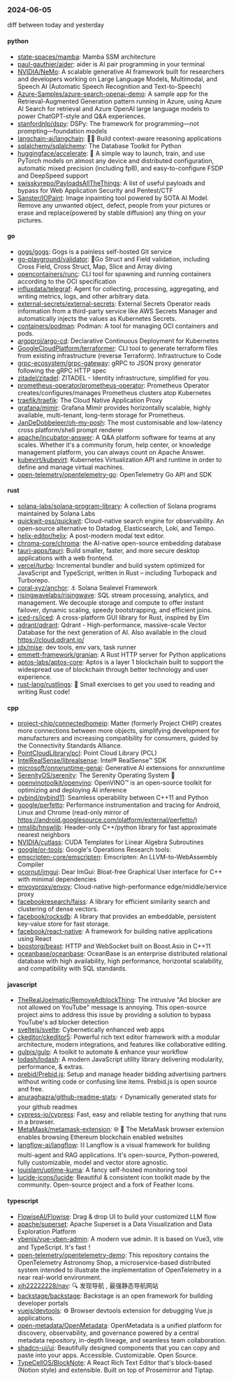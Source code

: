### 2024-06-05
diff between today and yesterday

#### python
* [state-spaces/mamba](https://github.com/state-spaces/mamba): Mamba SSM architecture
* [paul-gauthier/aider](https://github.com/paul-gauthier/aider): aider is AI pair programming in your terminal
* [NVIDIA/NeMo](https://github.com/NVIDIA/NeMo): A scalable generative AI framework built for researchers and developers working on Large Language Models, Multimodal, and Speech AI (Automatic Speech Recognition and Text-to-Speech)
* [Azure-Samples/azure-search-openai-demo](https://github.com/Azure-Samples/azure-search-openai-demo): A sample app for the Retrieval-Augmented Generation pattern running in Azure, using Azure AI Search for retrieval and Azure OpenAI large language models to power ChatGPT-style and Q&A experiences.
* [stanfordnlp/dspy](https://github.com/stanfordnlp/dspy): DSPy: The framework for programming—not prompting—foundation models
* [langchain-ai/langchain](https://github.com/langchain-ai/langchain): 🦜🔗 Build context-aware reasoning applications
* [sqlalchemy/sqlalchemy](https://github.com/sqlalchemy/sqlalchemy): The Database Toolkit for Python
* [huggingface/accelerate](https://github.com/huggingface/accelerate): 🚀 A simple way to launch, train, and use PyTorch models on almost any device and distributed configuration, automatic mixed precision (including fp8), and easy-to-configure FSDP and DeepSpeed support
* [swisskyrepo/PayloadsAllTheThings](https://github.com/swisskyrepo/PayloadsAllTheThings): A list of useful payloads and bypass for Web Application Security and Pentest/CTF
* [Sanster/IOPaint](https://github.com/Sanster/IOPaint): Image inpainting tool powered by SOTA AI Model. Remove any unwanted object, defect, people from your pictures or erase and replace(powered by stable diffusion) any thing on your pictures.

#### go
* [gogs/gogs](https://github.com/gogs/gogs): Gogs is a painless self-hosted Git service
* [go-playground/validator](https://github.com/go-playground/validator): 💯Go Struct and Field validation, including Cross Field, Cross Struct, Map, Slice and Array diving
* [opencontainers/runc](https://github.com/opencontainers/runc): CLI tool for spawning and running containers according to the OCI specification
* [influxdata/telegraf](https://github.com/influxdata/telegraf): Agent for collecting, processing, aggregating, and writing metrics, logs, and other arbitrary data.
* [external-secrets/external-secrets](https://github.com/external-secrets/external-secrets): External Secrets Operator reads information from a third-party service like AWS Secrets Manager and automatically injects the values as Kubernetes Secrets.
* [containers/podman](https://github.com/containers/podman): Podman: A tool for managing OCI containers and pods.
* [argoproj/argo-cd](https://github.com/argoproj/argo-cd): Declarative Continuous Deployment for Kubernetes
* [GoogleCloudPlatform/terraformer](https://github.com/GoogleCloudPlatform/terraformer): CLI tool to generate terraform files from existing infrastructure (reverse Terraform). Infrastructure to Code
* [grpc-ecosystem/grpc-gateway](https://github.com/grpc-ecosystem/grpc-gateway): gRPC to JSON proxy generator following the gRPC HTTP spec
* [zitadel/zitadel](https://github.com/zitadel/zitadel): ZITADEL - Identity infrastructure, simplified for you.
* [prometheus-operator/prometheus-operator](https://github.com/prometheus-operator/prometheus-operator): Prometheus Operator creates/configures/manages Prometheus clusters atop Kubernetes
* [traefik/traefik](https://github.com/traefik/traefik): The Cloud Native Application Proxy
* [grafana/mimir](https://github.com/grafana/mimir): Grafana Mimir provides horizontally scalable, highly available, multi-tenant, long-term storage for Prometheus.
* [JanDeDobbeleer/oh-my-posh](https://github.com/JanDeDobbeleer/oh-my-posh): The most customisable and low-latency cross platform/shell prompt renderer
* [apache/incubator-answer](https://github.com/apache/incubator-answer): A Q&A platform software for teams at any scales. Whether it's a community forum, help center, or knowledge management platform, you can always count on Apache Answer.
* [kubevirt/kubevirt](https://github.com/kubevirt/kubevirt): Kubernetes Virtualization API and runtime in order to define and manage virtual machines.
* [open-telemetry/opentelemetry-go](https://github.com/open-telemetry/opentelemetry-go): OpenTelemetry Go API and SDK

#### rust
* [solana-labs/solana-program-library](https://github.com/solana-labs/solana-program-library): A collection of Solana programs maintained by Solana Labs
* [quickwit-oss/quickwit](https://github.com/quickwit-oss/quickwit): Cloud-native search engine for observability. An open-source alternative to Datadog, Elasticsearch, Loki, and Tempo.
* [helix-editor/helix](https://github.com/helix-editor/helix): A post-modern modal text editor.
* [chroma-core/chroma](https://github.com/chroma-core/chroma): the AI-native open-source embedding database
* [tauri-apps/tauri](https://github.com/tauri-apps/tauri): Build smaller, faster, and more secure desktop applications with a web frontend.
* [vercel/turbo](https://github.com/vercel/turbo): Incremental bundler and build system optimized for JavaScript and TypeScript, written in Rust – including Turbopack and Turborepo.
* [coral-xyz/anchor](https://github.com/coral-xyz/anchor): ⚓ Solana Sealevel Framework
* [risingwavelabs/risingwave](https://github.com/risingwavelabs/risingwave): SQL stream processing, analytics, and management. We decouple storage and compute to offer instant failover, dynamic scaling, speedy bootstrapping, and efficient joins.
* [iced-rs/iced](https://github.com/iced-rs/iced): A cross-platform GUI library for Rust, inspired by Elm
* [qdrant/qdrant](https://github.com/qdrant/qdrant): Qdrant - High-performance, massive-scale Vector Database for the next generation of AI. Also available in the cloud https://cloud.qdrant.io/
* [jdx/mise](https://github.com/jdx/mise): dev tools, env vars, task runner
* [emmett-framework/granian](https://github.com/emmett-framework/granian): A Rust HTTP server for Python applications
* [aptos-labs/aptos-core](https://github.com/aptos-labs/aptos-core): Aptos is a layer 1 blockchain built to support the widespread use of blockchain through better technology and user experience.
* [rust-lang/rustlings](https://github.com/rust-lang/rustlings): 🦀 Small exercises to get you used to reading and writing Rust code!

#### cpp
* [project-chip/connectedhomeip](https://github.com/project-chip/connectedhomeip): Matter (formerly Project CHIP) creates more connections between more objects, simplifying development for manufacturers and increasing compatibility for consumers, guided by the Connectivity Standards Alliance.
* [PointCloudLibrary/pcl](https://github.com/PointCloudLibrary/pcl): Point Cloud Library (PCL)
* [IntelRealSense/librealsense](https://github.com/IntelRealSense/librealsense): Intel® RealSense™ SDK
* [microsoft/onnxruntime-genai](https://github.com/microsoft/onnxruntime-genai): Generative AI extensions for onnxruntime
* [SerenityOS/serenity](https://github.com/SerenityOS/serenity): The Serenity Operating System 🐞
* [openvinotoolkit/openvino](https://github.com/openvinotoolkit/openvino): OpenVINO™ is an open-source toolkit for optimizing and deploying AI inference
* [pybind/pybind11](https://github.com/pybind/pybind11): Seamless operability between C++11 and Python
* [google/perfetto](https://github.com/google/perfetto): Performance instrumentation and tracing for Android, Linux and Chrome (read-only mirror of https://android.googlesource.com/platform/external/perfetto/)
* [nmslib/hnswlib](https://github.com/nmslib/hnswlib): Header-only C++/python library for fast approximate nearest neighbors
* [NVIDIA/cutlass](https://github.com/NVIDIA/cutlass): CUDA Templates for Linear Algebra Subroutines
* [google/or-tools](https://github.com/google/or-tools): Google's Operations Research tools:
* [emscripten-core/emscripten](https://github.com/emscripten-core/emscripten): Emscripten: An LLVM-to-WebAssembly Compiler
* [ocornut/imgui](https://github.com/ocornut/imgui): Dear ImGui: Bloat-free Graphical User interface for C++ with minimal dependencies
* [envoyproxy/envoy](https://github.com/envoyproxy/envoy): Cloud-native high-performance edge/middle/service proxy
* [facebookresearch/faiss](https://github.com/facebookresearch/faiss): A library for efficient similarity search and clustering of dense vectors.
* [facebook/rocksdb](https://github.com/facebook/rocksdb): A library that provides an embeddable, persistent key-value store for fast storage.
* [facebook/react-native](https://github.com/facebook/react-native): A framework for building native applications using React
* [boostorg/beast](https://github.com/boostorg/beast): HTTP and WebSocket built on Boost.Asio in C++11
* [oceanbase/oceanbase](https://github.com/oceanbase/oceanbase): OceanBase is an enterprise distributed relational database with high availability, high performance, horizontal scalability, and compatibility with SQL standards.

#### javascript
* [TheRealJoelmatic/RemoveAdblockThing](https://github.com/TheRealJoelmatic/RemoveAdblockThing): The intrusive "Ad blocker are not allowed on YouTube" message is annoying. This open-source project aims to address this issue by providing a solution to bypass YouTube's ad blocker detection
* [sveltejs/svelte](https://github.com/sveltejs/svelte): Cybernetically enhanced web apps
* [ckeditor/ckeditor5](https://github.com/ckeditor/ckeditor5): Powerful rich text editor framework with a modular architecture, modern integrations, and features like collaborative editing.
* [gulpjs/gulp](https://github.com/gulpjs/gulp): A toolkit to automate & enhance your workflow
* [lodash/lodash](https://github.com/lodash/lodash): A modern JavaScript utility library delivering modularity, performance, & extras.
* [prebid/Prebid.js](https://github.com/prebid/Prebid.js): Setup and manage header bidding advertising partners without writing code or confusing line items. Prebid.js is open source and free.
* [anuraghazra/github-readme-stats](https://github.com/anuraghazra/github-readme-stats): ⚡ Dynamically generated stats for your github readmes
* [cypress-io/cypress](https://github.com/cypress-io/cypress): Fast, easy and reliable testing for anything that runs in a browser.
* [MetaMask/metamask-extension](https://github.com/MetaMask/metamask-extension): 🌐 🔌 The MetaMask browser extension enables browsing Ethereum blockchain enabled websites
* [langflow-ai/langflow](https://github.com/langflow-ai/langflow): ⛓️ Langflow is a visual framework for building multi-agent and RAG applications. It's open-source, Python-powered, fully customizable, model and vector store agnostic.
* [louislam/uptime-kuma](https://github.com/louislam/uptime-kuma): A fancy self-hosted monitoring tool
* [lucide-icons/lucide](https://github.com/lucide-icons/lucide): Beautiful & consistent icon toolkit made by the community. Open-source project and a fork of Feather Icons.

#### typescript
* [FlowiseAI/Flowise](https://github.com/FlowiseAI/Flowise): Drag & drop UI to build your customized LLM flow
* [apache/superset](https://github.com/apache/superset): Apache Superset is a Data Visualization and Data Exploration Platform
* [vbenjs/vue-vben-admin](https://github.com/vbenjs/vue-vben-admin): A modern vue admin. It is based on Vue3, vite and TypeScript. It's fast！
* [open-telemetry/opentelemetry-demo](https://github.com/open-telemetry/opentelemetry-demo): This repository contains the OpenTelemetry Astronomy Shop, a microservice-based distributed system intended to illustrate the implementation of OpenTelemetry in a near real-world environment.
* [xjh22222228/nav](https://github.com/xjh22222228/nav): 🔍 发现导航 , 最强静态导航网站
* [backstage/backstage](https://github.com/backstage/backstage): Backstage is an open framework for building developer portals
* [vuejs/devtools](https://github.com/vuejs/devtools): ⚙️ Browser devtools extension for debugging Vue.js applications.
* [open-metadata/OpenMetadata](https://github.com/open-metadata/OpenMetadata): OpenMetadata is a unified platform for discovery, observability, and governance powered by a central metadata repository, in-depth lineage, and seamless team collaboration.
* [shadcn-ui/ui](https://github.com/shadcn-ui/ui): Beautifully designed components that you can copy and paste into your apps. Accessible. Customizable. Open Source.
* [TypeCellOS/BlockNote](https://github.com/TypeCellOS/BlockNote): A React Rich Text Editor that's block-based (Notion style) and extensible. Built on top of Prosemirror and Tiptap.
